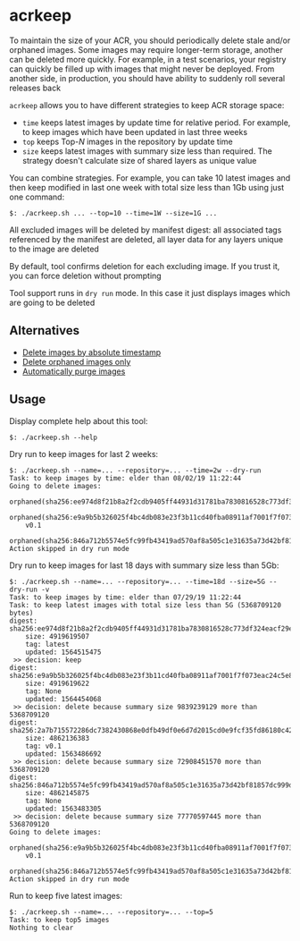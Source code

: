 # acrkeep

To maintain the size of your ACR, you should periodically delete stale and/or orphaned images. Some images may require 
 longer-term storage, another can be deleted more quickly. For example, in a test scenarios, your registry can quickly 
 be filled up with images that might never be deployed. From another side, in production, you should have ability to 
 suddenly roll several releases back 

`acrkeep` allows you to have different strategies to keep ACR storage space:

- `time` keeps latest images by update time for relative period. For example, to keep images which have been updated in 
 last three weeks 
- `top` keeps Top-_N_ images in the repository by update time
- `size` keeps latest images with summary size less than required. The strategy doesn't calculate size of shared layers 
 as unique value

You can combine strategies. For example, you can take 10 latest images and then keep modified in last one week with 
 total size less than 1Gb using just one command:
  
```
$: ./acrkeep.sh ... --top=10 --time=1W --size=1G ... 
```

All excluded images will be deleted by manifest digest: all associated tags referenced by the manifest are deleted, all 
 layer data for any layers unique to the image are deleted

By default, tool confirms deletion for each excluding image. If you trust it, you can force deletion without prompting  

Tool support runs in `dry run` mode. In this case it just displays images which are going to be deleted

## Alternatives

- [Delete images by absolute timestamp](https://docs.microsoft.com/en-us/azure/container-registry/container-registry-delete#delete-digests-by-timestamp)
- [Delete orphaned images only](https://docs.microsoft.com/en-us/azure/container-registry/container-registry-delete#delete-untagged-images)
- [Automatically purge images](https://docs.microsoft.com/en-us/azure/container-registry/container-registry-auto-purge)

## Usage

Display complete help about this tool: 
```
$: ./acrkeep.sh --help
```

Dry run to keep images for last 2 weeks:
```
$: ./acrkeep.sh --name=... --repository=... --time=2w --dry-run
Task: to keep images by time: elder than 08/02/19 11:22:44
Going to delete images:
    orphaned(sha256:ee974d8f21b8a2f2cdb9405ff44931d31781ba7830816528c773df324eacf29e)
    orphaned(sha256:e9a9b5b326025f4bc4db083e23f3b11cd40fba08911af7001f7f073eac24c5e8)
    v0.1
    orphaned(sha256:846a712b5574e5fc99fb43419ad570af8a505c1e31635a73d42bf81857dc999d)
Action skipped in dry run mode
```

Dry run to keep images for last 18 days with summary size less than 5Gb:
```
$: ./acrkeep.sh --name=... --repository=... --time=18d --size=5G --dry-run -v
Task: to keep images by time: elder than 07/29/19 11:22:44
Task: to keep latest images with total size less than 5G (5368709120 bytes)
digest: sha256:ee974d8f21b8a2f2cdb9405ff44931d31781ba7830816528c773df324eacf29e
    size: 4919619507
    tag: latest
    updated: 1564515475
 >> decision: keep
digest: sha256:e9a9b5b326025f4bc4db083e23f3b11cd40fba08911af7001f7f073eac24c5e8
    size: 4919619622
    tag: None
    updated: 1564454068
 >> decision: delete because summary size 9839239129 more than 5368709120
digest: sha256:2a7b715572286dc7382430868e0dfb49df0e6d7d2015cd0e9fcf35fd86180c42
    size: 4862136383
    tag: v0.1
    updated: 1563486692
 >> decision: delete because summary size 72908451570 more than 5368709120
digest: sha256:846a712b5574e5fc99fb43419ad570af8a505c1e31635a73d42bf81857dc999d
    size: 4862145875
    tag: None
    updated: 1563483305
 >> decision: delete because summary size 77770597445 more than 5368709120
Going to delete images:
    orphaned(sha256:e9a9b5b326025f4bc4db083e23f3b11cd40fba08911af7001f7f073eac24c5e8)
    v0.1
    orphaned(sha256:846a712b5574e5fc99fb43419ad570af8a505c1e31635a73d42bf81857dc999d)
Action skipped in dry run mode
```

Run to keep five latest images:
```
$: ./acrkeep.sh --name=... --repository=... --top=5
Task: to keep top5 images
Nothing to clear
```
